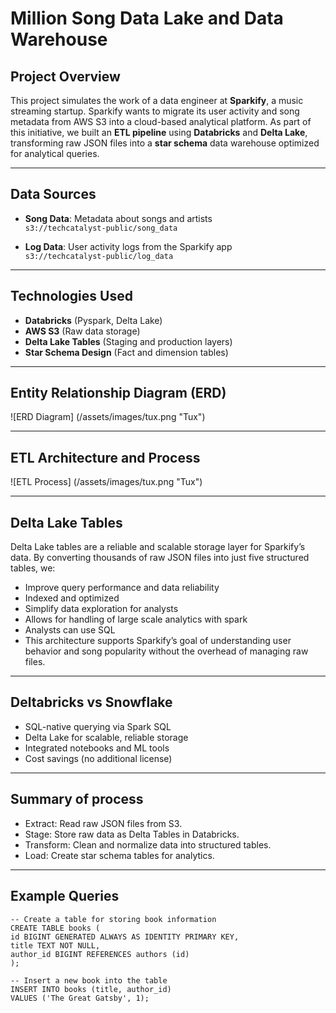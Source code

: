 # Million Song Data Lake and Data Warehouse

## Project Overview

This project simulates the work of a data engineer at **Sparkify**, a music streaming startup. Sparkify wants to migrate its user activity and song metadata from AWS S3 into a cloud-based analytical platform. As part of this initiative, we built an **ETL pipeline** using **Databricks** and **Delta Lake**, transforming raw JSON files into a **star schema** data warehouse optimized for analytical queries.

---

## Data Sources

- **Song Data**: Metadata about songs and artists  
  `s3://techcatalyst-public/song_data`

- **Log Data**: User activity logs from the Sparkify app  
  `s3://techcatalyst-public/log_data`

---

## Technologies Used

- **Databricks** (Pyspark, Delta Lake)
- **AWS S3** (Raw data storage)
- **Delta Lake Tables** (Staging and production layers)
- **Star Schema Design** (Fact and dimension tables)

---

## Entity Relationship Diagram (ERD)

![ERD Diagram] (/assets/images/tux.png "Tux")

---

## ETL Architecture and Process

![ETL Process] (/assets/images/tux.png "Tux")



---


## Delta Lake Tables
Delta Lake tables are a reliable and scalable storage layer for Sparkify’s data. By converting thousands of raw JSON files into just five structured tables, we:
- Improve query performance and data reliability
- Indexed and optimized
- Simplify data exploration for analysts
- Allows for handling of large scale analytics with spark
- Analysts can use SQL
- This architecture supports Sparkify’s goal of understanding user behavior and song popularity without the overhead of managing raw files.


---


## Deltabricks vs Snowflake

- SQL-native querying via Spark SQL
- Delta Lake for scalable, reliable storage
- Integrated notebooks and ML tools
- Cost savings (no additional license)

---

## Summary of process
- Extract: Read raw JSON files from S3.
- Stage: Store raw data as Delta Tables in Databricks.
- Transform: Clean and normalize data into structured tables.
- Load: Create star schema tables for analytics.

---

## Example Queries

```
-- Create a table for storing book information
CREATE TABLE books (
id BIGINT GENERATED ALWAYS AS IDENTITY PRIMARY KEY,
title TEXT NOT NULL,
author_id BIGINT REFERENCES authors (id)
);

-- Insert a new book into the table
INSERT INTO books (title, author_id)
VALUES ('The Great Gatsby', 1);

```
